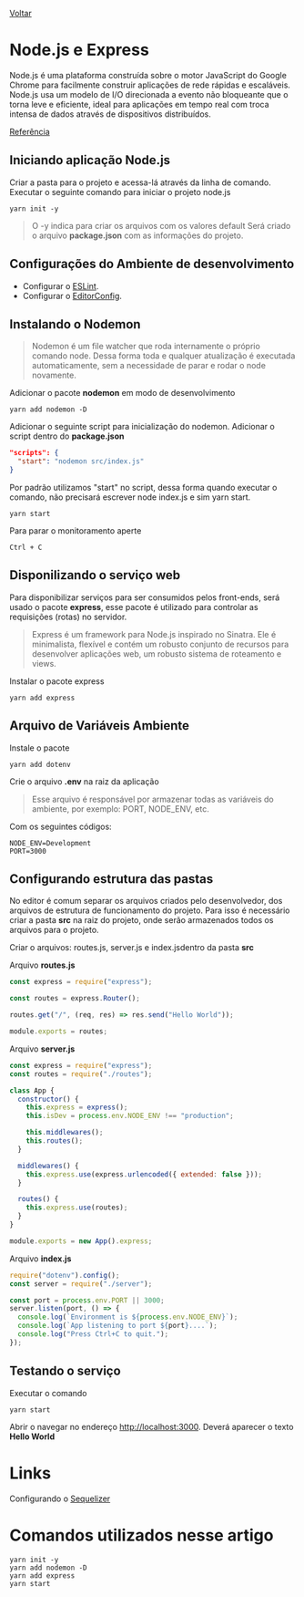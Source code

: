 [Voltar](/Readme.md)

# Node.js e Express

Node.js é uma plataforma construída sobre o motor JavaScript do Google Chrome para facilmente construir aplicações de rede rápidas e escaláveis. Node.js usa um modelo de I/O direcionada a evento não bloqueante que o torna leve e eficiente, ideal para aplicações em tempo real com troca intensa de dados através de dispositivos distribuídos.

[Referência](http://nodebr.com/o-que-e-node-js/)

## Iniciando aplicação Node.js

Criar a pasta para o projeto e acessa-lá através da linha de comando. Executar o seguinte comando para iniciar o projeto node.js

```
yarn init -y
```

> O -y indica para criar os arquivos com os valores default
> Será criado o arquivo **package.json** com as informações do projeto.

## Configurações do Ambiente de desenvolvimento

- Configurar o [ESLint](/src/eslint.md).
- Configurar o [EditorConfig](/src/editorConfig.md).

## Instalando o Nodemon

> Nodemon é um file watcher que roda internamente o próprio comando node. Dessa forma toda e qualquer atualização é executada automaticamente, sem a necessidade de parar e rodar o node novamente.

Adicionar o pacote **nodemon** em modo de desenvolvimento

```
yarn add nodemon -D
```

Adicionar o seguinte script para inicialização do nodemon. Adicionar o script dentro do **package.json**

```json
"scripts": {
  "start": "nodemon src/index.js"
}
```

Por padrão utilizamos "start" no script, dessa forma quando executar o comando, não precisará escrever node index.js e sim yarn start.

```
yarn start
```

Para parar o monitoramento aperte

```
Ctrl + C
```

## Disponilizando o serviço web

Para disponibilizar serviços para ser consumidos pelos front-ends, será usado o pacote **express**, esse pacote é utilizado para controlar as requisições (rotas) no servidor.

> Express é um framework para Node.js inspirado no Sinatra. Ele é minimalista, flexível e contém um robusto conjunto de recursos para desenvolver aplicações web, um robusto sistema de roteamento e views.

Instalar o pacote express

```
yarn add express
```

## Arquivo de Variáveis Ambiente

Instale o pacote

```
yarn add dotenv
```

Crie o arquivo **.env** na raiz da aplicação

> Esse arquivo é responsável por armazenar todas as variáveis do ambiente, por exemplo: PORT, NODE_ENV, etc.

Com os seguintes códigos:

```
NODE_ENV=Development
PORT=3000
```

## Configurando estrutura das pastas

No editor é comum separar os arquivos criados pelo desenvolvedor, dos arquivos de estrutura de funcionamento do projeto. Para isso é necessário criar a pasta **src** na raiz do projeto, onde serão armazenados todos os arquivos para o projeto.

Criar o arquivos: routes.js, server.js e index.jsdentro da pasta **src**

Arquivo **routes.js**

```js
const express = require("express");

const routes = express.Router();

routes.get("/", (req, res) => res.send("Hello World"));

module.exports = routes;
```

Arquivo **server.js**

```js
const express = require("express");
const routes = require("./routes");

class App {
  constructor() {
    this.express = express();
    this.isDev = process.env.NODE_ENV !== "production";

    this.middlewares();
    this.routes();
  }

  middlewares() {
    this.express.use(express.urlencoded({ extended: false }));
  }

  routes() {
    this.express.use(routes);
  }
}

module.exports = new App().express;
```

Arquivo **index.js**

```js
require("dotenv").config();
const server = require("./server");

const port = process.env.PORT || 3000;
server.listen(port, () => {
  console.log(`Environment is ${process.env.NODE_ENV}`);
  console.log(`App listening to port ${port}....`);
  console.log("Press Ctrl+C to quit.");
});
```

## Testando o serviço

Executar o comando

```
yarn start
```

Abrir o navegar no endereço [http://localhost:3000](http://localhost:3000). Deverá aparecer o texto **Hello World**

# Links

Configurando o [Sequelizer](/src/sequelize/index.md)

# Comandos utilizados nesse artigo

```
yarn init -y
yarn add nodemon -D
yarn add express
yarn start
```
